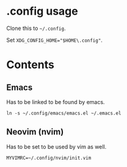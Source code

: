 # .config usage

Clone this to `~/.config`.

Set `XDG_CONFIG_HOME="$HOME\.config"`.


# Contents

## Emacs

Has to be linked to be found by emacs.

`ln -s ~/.config/emacs/emacs.el ~/.emacs.el`


## Neovim (nvim)

Has to be set to be used by vim as well.

`MYVIMRC=~/.config/nvim/init.vim`

